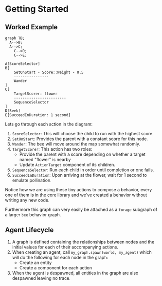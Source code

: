 # Getting Started
<!-- keep all code references in sync with docs please -->

## Worked Example

```mermaid
graph TB;
  A-->B;
  A-->C;
	C-->D;
	C-->E;

A[ScoreSelector]
B[
	SetOnStart - Score::Weight - 0.5
	----------------
	Wander
]
C[
	TargetScorer: flower
	------------------------
	SequenceSelector
]
D[Seek]
E[SucceedInDuration: 1 second]
```

Lets go through each action in the diagram:

1. `ScoreSelector`: This will choose the child to run with the highest score.
2. `SetOnStart`: Provides the parent with a constant score for this node.
3. `Wander`: The bee will move around the map somewhat randomly.
4. `TargetScorer`: This action has two roles:
   - Provide the parent with a score depending on whether a target named "flower" is nearby
   - Update `ActionTarget` component of its children.
5. `SequenceSelector`: Run each child in order until completion or one fails.
6. `SucceedInDuration`: Upon arriving at the flower, wait for 1 second to emulate pollination.


Notice how we are using these tiny actions to compose a behavior, every one of them is in the core library and we've created a behavior without writing any new code.

Furthermore this graph can very easily be attached as a `forage` subgraph of a larger `bee` behavior graph.


## Agent Lifecycle

1. A graph is defined containing the relationships between nodes and the initial values for each of their accompanying actions.
2. When creating an agent, call `my_graph.spawn(world, my_agent)` which will do the following for each node in the graph:
	- Create an entity
	- Create a component for each action
3. When the agent is despawned, all entities in the graph are also despawned leaving no trace.